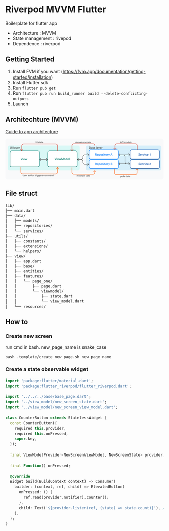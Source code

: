 # Riverpod MVVM Flutter

Boilerplate for flutter app

- Architecture : MVVM
- State management : rivepod
- Dependence : riverpod

## Getting Started

1. Install FVM if you want (https://fvm.app/documentation/getting-started/installation)
2. Install Flutter sdk
3. Run `flutter pub get`
4. Run `flutter pub run build_runner build --delete-conflicting-outputs`
5. Launch

## Architechture (MVVM)
[Guide to app architecture](https://docs.flutter.dev/app-architecture/guide)

![alt text](https://raw.githubusercontent.com/buivanhuy663/riverpod-mvvm-flutter/refs/heads/main/.github/image/mvvm.png)

## File struct
```
lib/
├── main.dart
├── data/
│   ├── models/
│   ├── repositories/
│   └── services/
├── utils/
│   ├── constants/
│   ├── extensions/
│   └── helpers/
├── view/
│   ├── app.dart
│   ├── base/
│   ├── entities/
│   ├── features/
│   │   └── page_one/
│   │       ├── page.dart
│   │       └── viewmodel/
│   │           ├── state.dart
│   │           └── view_model.dart
│   └── resources/
```

## How to

### Create new screen
run cmd in bash. new_page_name is snake_case
```
bash .template/create_new_page.sh new_page_name
```

### Create a state observable widget
```dart
import 'package:flutter/material.dart';
import 'package:flutter_riverpod/flutter_riverpod.dart';

import '../../../base/base_page.dart';
import '../view_model/new_screen_state.dart';
import '../view_model/new_screen_view_model.dart';

class CounterButton extends StatelessWidget {
  const CounterButton({
    required this.provider,
    required this.onPressed,
    super.key,
  });

  final ViewModelProvider<NewScreenViewModel, NewScreenState> provider;

  final Function() onPressed;

  @override
  Widget build(BuildContext context) => Consumer(
    builder: (context, ref, child) => ElevatedButton(
      onPressed: () {
        ref.read(provider.notifier).counter();
      },
      child: Text('${provider.listen(ref, (state) => state.count)}'), // provider.listen
    ),
  );
}

```
